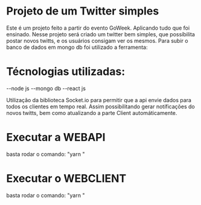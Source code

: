 # Projeto de um Twitter simples 
Este é um projeto feito a partir do evento GoWeek. Aplicando tudo que foi ensinado.
Nesse projeto será criado um twitter bem simples, que possíbilita postar novos twitts, e os usuários consigam ver os mesmos.
Para subir o banco de dados em mongo db foi utilizado a ferramenta: 

# Técnologias utilizadas:
--node js
--mongo db
--react js

Utilização da biblioteca Socket.io para permitir que a api envie dados para todos os clientes em tempo real.
Assim possibilitando gerar notíficações do novos twitts, bem como atualizando a parte Client automáticamente.


# Executar a WEBAPI
basta rodar o comando: "yarn "

# Executar o WEBCLIENT
basta rodar o comando: "yarn "